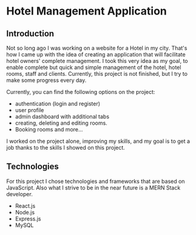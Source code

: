 
# Hotel Management Application

## Introduction

Not so long ago I was working on a website for a Hotel in my city. That's how I came up with the idea of creating an application that will facilitate hotel owners' complete management.
I took this very idea as my goal, to enable complete but quick and simple management of the hotel, hotel rooms, staff and clients. Currently, this project is not finished, but I try to make some progress every day.

Currently, you can find the following options on the project:

* authentication (login and register)
* user profile
* admin dashboard with additional tabs
* creating, deleting and editing rooms.
* Booking rooms and more...

I worked on the project alone, improving my skills, and my goal is to get a job thanks to the skills I showed on this project.

## Technologies

For this project I chose technologies and frameworks that are based on JavaScript. Also what I strive to be in the near future is a MERN Stack developer.

* React.js 
* Node.js
* Express.js
* MySQL